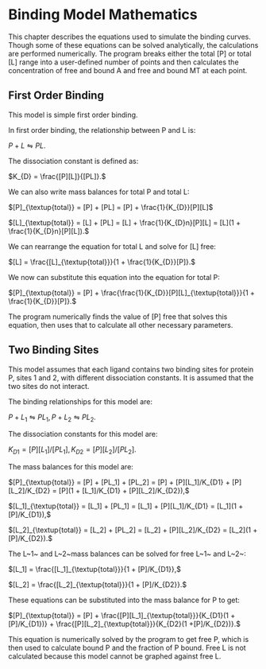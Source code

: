# Binding Model Mathematics

This chapter describes the equations used to simulate the binding curves. Though some of these equations can be solved analytically, the calculations are performed numerically. The program breaks either the total [P] or total [L] range into a user-defined number of points and then calculates the concentration of free and bound A and free and bound MT at each point.


## First Order Binding

This model is simple first order binding.

In first order binding, the relationship between P and L is:

$P + L {\leftrightharpoons} PL.$

The dissociation constant is defined as:

$K_{D} = \frac{[P][L]}{[PL]}.$

We can also write mass balances for total P and total L:

$[P]_{\textup{total}} = [P] + [PL] = [P] + \frac{1}{K_{D}}[P][L]$

$[L]_{\textup{total}} = [L] + [PL] = [L] + \frac{1}{K_{D}n}[P][L] = [L](1 + \frac{1}{K_{D}n}[P][L]).$

We can rearrange the equation for total L and solve for [L] free:

$[L] = \frac{[L]_{\textup{total}}}{1 + \frac{1}{K_{D}}[P]}.$

We now can substitute this equation into the equation for total P:

$[P]_{\textup{total}} = [P] + \frac{\frac{1}{K_{D}}[P][L]_{\textup{total}}}{1 + \frac{1}{K_{D}}[P]}.$

The program numerically finds the value of [P] free that solves this equation, then uses that to calculate all other necessary parameters.


## Two Binding Sites

This model assumes that each ligand contains two binding sites for protein P, sites 1 and 2, with different dissociation constants. It is assumed that the two sites do not interact.

The binding relationships for this model are:

$P + L_1 {\leftrightharpoons} PL_1, P + L_2 {\leftrightharpoons} PL_2.$

The dissociation constants for this model are:

$K_{D1} = [P][L_1]/[PL_1], K_{D2} = [P][L_2]/[PL_2].$

The mass balances for this model are:

$[P]_{\textup{total}} = [P] + [PL_1] + [PL_2] = [P] + [P][L_1]/K_{D1} + [P][L_2]/K_{D2} = [P](1 + [L_1]/K_{D1} + [P][L_2]/K_{D2}),$

$[L_1]_{\textup{total}} = [L_1] + [PL_1] = [L_1] + [P][L_1]/K_{D1} = [L_1](1 + [P]/K_{D1}),$

$[L_2]_{\textup{total}} = [L_2] + [PL_2] = [L_2] + [P][L_2]/K_{D2} = [L_2](1 + [P]/K_{D2}).$

The L~1~ and L~2~mass balances can be solved for free L~1~ and L~2~:

$[L_1] = \frac{[L_1]_{\textup{total}}}{1 + [P]/K_{D1}},$

$[L_2] = \frac{[L_2]_{\textup{total}}}{1 + [P]/K_{D2}}.$

These equations can be substituted into the mass balance for P to get:

$[P]_{\textup{total}} = [P] + \frac{[P][L_1]_{\textup{total}}}{K_{D1}(1 +[P]/K_{D1})} + \frac{[P][L_2]_{\textup{total}}}{K_{D2}(1 +[P]/K_{D2})}.$

This equation is numerically solved by the program to get free P, which is then used to calculate bound P and the fraction of P bound. Free L is not calculated because this model cannot be graphed against free L.
